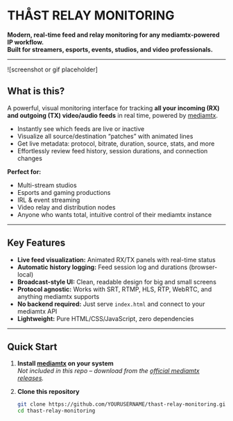 # THÅST RELAY MONITORING

**Modern, real-time feed and relay monitoring for any mediamtx-powered IP workflow.  
Built for streamers, esports, events, studios, and video professionals.**

---

![screenshot or gif placeholder]

## What is this?

A powerful, visual monitoring interface for tracking **all your incoming (RX) and outgoing (TX) video/audio feeds** in real time, powered by [mediamtx](https://github.com/bluenviron/mediamtx).

- Instantly see which feeds are live or inactive
- Visualize all source/destination “patches” with animated lines
- Get live metadata: protocol, bitrate, duration, source, stats, and more
- Effortlessly review feed history, session durations, and connection changes

**Perfect for:**
- Multi-stream studios
- Esports and gaming productions
- IRL & event streaming
- Video relay and distribution nodes
- Anyone who wants total, intuitive control of their mediamtx instance

---

## Key Features

- **Live feed visualization:** Animated RX/TX panels with real-time status
- **Automatic history logging:** Feed session log and durations (browser-local)
- **Broadcast-style UI:** Clean, readable design for big and small screens
- **Protocol agnostic:** Works with SRT, RTMP, HLS, RTP, WebRTC, and anything mediamtx supports
- **No backend required:** Just serve `index.html` and connect to your mediamtx API
- **Lightweight:** Pure HTML/CSS/JavaScript, zero dependencies

---

## Quick Start

1. **Install [mediamtx](https://github.com/bluenviron/mediamtx) on your system**  
   _Not included in this repo – download from the [official mediamtx releases](https://github.com/bluenviron/mediamtx/releases)._

2. **Clone this repository**  
   ```sh
   git clone https://github.com/YOURUSERNAME/thast-relay-monitoring.git
   cd thast-relay-monitoring
